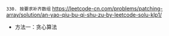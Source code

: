 
`330. 按要求补齐数组` https://leetcode-cn.com/problems/patching-array/solution/an-yao-qiu-bu-qi-shu-zu-by-leetcode-solu-klp1/
- 方法一：贪心算法

